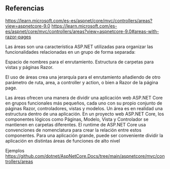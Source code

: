 ﻿

## Referencias
https://learn.microsoft.com/es-es/aspnet/core/mvc/controllers/areas?view=aspnetcore-9.0
https://learn.microsoft.com/es-es/aspnet/core/mvc/controllers/areas?view=aspnetcore-9.0#areas-with-razor-pages


Las áreas son una característica ASP.NET utilizadas para organizar las funcionalidades relacionadas en un grupo de forma separada:

Espacio de nombres para el enrutamiento.
Estructura de carpetas para vistas y páginas Razor.

El uso de áreas crea una jerarquía para el enrutamiento añadiendo de otro parámetro de ruta, area, a controller y action, o bien a Razor de la página page.

Las áreas ofrecen una manera de dividir una aplicación web ASP.NET Core en grupos funcionales más pequeños, cada uno con su propio conjunto de páginas Razor, controladores, vistas y modelos. Un área es en realidad una estructura dentro de una aplicación. En un proyecto web ASP.NET Core, los componentes lógicos como Páginas, Modelo, Vista y Controlador se mantienen en carpetas diferentes. El runtime de ASP.NET Core usa convenciones de nomenclatura para crear la relación entre estos componentes. Para una aplicación grande, puede ser conveniente dividir la aplicación en distintas áreas de funciones de alto nivel


Ejemplos
https://github.com/dotnet/AspNetCore.Docs/tree/main/aspnetcore/mvc/controllers/areas